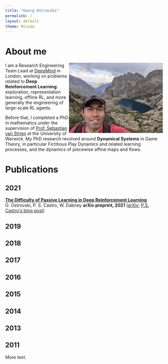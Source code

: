 ```yaml
---
title: "Georg Ostrovski"
permalink: /
layout: default
theme: Minima
---
```



# About me


<img src="data/pic2.jpg" alt="Me" width="300" height="225" align="right">

I am a Research Engineering Team Lead at [DeepMind](http://deepmind.com/) in London,
working on problems related to **Deep Reinforcement Learning**:
exploration, representation learning, offline RL, and more generally
the engineering of large-scale RL agents.

Before that, I completed a PhD in mathematics under the supervision of
[Prof. Sebastian van Strien](http://www2.imperial.ac.uk/~svanstri/) at the University of Warwick.
My PhD research revolved around **Dynamical Systems** in Game Theory, in particular
Fictitious Play Dynamics and related learning processes, and the dynamics of piecewise affine maps and flows.


# Publications

## 2021

**[The Difficulty of Passive Learning in Deep Reinforcement Learning](https://arxiv.org/pdf/2110.14020.pdf)** <br>
G. Ostrovski, P. S. Castro, W. Dabney
__arXiv preprint, 2021__
([arXiv](https://arxiv.org/abs/2110.14020); [P.S. Castro's blog post](https://psc-g.github.io/posts/research/rl/tandem/))



<!-- <li>
<b><a href="https://arxiv.org/pdf/2108.11811.pdf">
When should agents explore?
</a></b>
<br>M. Pislar, D. Szepesvari, G. Ostrovski, D. Borsa, T. Schaul.
<i>arXiv preprint, 2021</i>
(<a href=https://arxiv.org/abs/2108.11811>arXiv</a>)
</li>
<br>

<li>
<b><a href="https://arxiv.org/pdf/2105.05347.pdf">
Return-based Scaling: Yet Another Normalisation Trick for Deep RL
</a></b>
<br>T. Schaul, G. Ostrovski, Iurii Kemaev, D. Borsa.
<i>arXiv preprint, 2021</i>
(<a href=https://arxiv.org/abs/2105.05347>arXiv</a>)
</li>
<br>

<li>
<b><a href="https://arxiv.org/pdf/2102.13089.pdf">
On The Effect of Auxiliary Tasks on Representation Dynamics
</a></b>
<br>C. Lyle, M. Rowland, G. Ostrovski, W. Dabney.
<i>Proceedings of the 24<sup>th</sup> International Conference on Artificial Intelligence and Statistics (AISTATS) 2021, San Diego, California, USA, PMLR 130, 2021</i>
(<a href="http://proceedings.mlr.press/v130/lyle21a/lyle21a.pdf">conference paper</a>; <a href=https://arxiv.org/abs/2102.13089>arXiv</a>)
</li>
<br>

<li>
<b><a href="https://openreview.net/pdf?id=ONBPHFZ7zG4">
Temporally-Extended ε-Greedy Exploration
</a></b>
<br>W. Dabney, G. Ostrovski, A. Barreto.
<i>9<sup>th</sup> International Conference on Learning Representations (ICLR'21), 2021</i>
(<a href=https://openreview.net/forum?id=ONBPHFZ7zG4>conference paper</a>,
<a href=https://arxiv.org/abs/2006.01782>arXiv</a>)
</li>

</ul> -->

## 2019

## 2018

## 2017

## 2016

## 2015

## 2014

## 2013

## 2011

More text.
